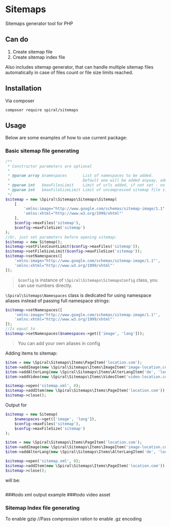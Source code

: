 # Sitemaps

Sitemaps generator tool for PHP
 
## Can do

1. Create sitemap file
2. Create sitemap index file

Also includes sitemap generator, that can handle multiple sitemap files automatically in case of files count or file size limits reached.

## Installation

Via composer

```
composer require spiral/sitemaps
```

## Usage

Below are some examples of how to use current package:

### Basic sitemap file generating

```php
/**
 * Constructor parameters are optional
 *
 * @param array $namespaces       List of namespaces to be added.
 *                                Default one will be added anyway, add other ones when adding urls with images, video, alter langs, etc.
 * @param int   $maxFilesLimit    Limit of urls added, if not set - no files count limit.
 * @param int   $maxFileSizeLimit Limit of uncompressed sitemap file size, if not set - no file size limit.
 */
$sitemap = new \Spiral\Sitemaps\Sitemaps\Sitemap(
    [
        'xmlns:image="http://www.google.com/schemas/sitemap-image/1.1"',
        'xmlns:xhtml="http://www.w3.org/1999/xhtml"'
    ],
    $config->maxFiles('sitemap'),
    $config->maxFileSize('sitemap')
);
//Or, just set parameters before opening sitemap:
$sitemap = new Sitemap();
$sitemap->setFilesCountLimit($config->maxFiles('sitemap'));
$sitemap->setFileSizeLimit($config->maxFileSize('sitemap'));
$sitemap->setNamespaces([
    'xmlns:image="http://www.google.com/schemas/sitemap-image/1.1"',
    'xmlns:xhtml="http://www.w3.org/1999/xhtml"'
]);
```
> `$config` is instance of `\Spiral\Sitemaps\SitemapsConfig` class, you can use numbers directly.

`\Spiral\Sitemaps\Namespaces` class is dedicated for using namespace aliases instead of passing full namespace strings:
```php
$sitemap->setNamespaces([
    'xmlns:image="http://www.google.com/schemas/sitemap-image/1.1"',
    'xmlns:xhtml="http://www.w3.org/1999/xhtml"'
]);
//Is equal to
$sitemap->setNamespaces($namespaces->get(['image', 'lang']));
```
> You can add your own aliases in config

Adding items to sitemap:

```php
$item = new \Spiral\Sitemaps\Items\PageItem('location.com');
$item->addImage(new \Spiral\Sitemaps\Items\ImageItem('image-location.com'));
$item->addAlterLang(new \Spiral\Sitemaps\Items\AlterLangItem('de', 'location.de'));
$item->addVideo(new \Spiral\Sitemaps\Items\VideoItem('video-location.com'));

$sitemap->open('sitemap.xml', 8);
$sitemap->addItem(new \Spiral\Sitemaps\Items\PageItem('location.com'));
$sitemap->close();
```

Output for

```php
$sitemap = new Sitemap(
    $namespaces->get(['image', 'lang']),
    $config->maxFiles('sitemap'),
    $config->maxFileSize('sitemap')
);

$item = new \Spiral\Sitemaps\Items\PageItem('location.com');
$item->addImage(new \Spiral\Sitemaps\Items\ImageItem('image-location.com'));
$item->addAlterLang(new \Spiral\Sitemaps\Items\AlterLangItem('de', 'location.de'));

$sitemap->open('sitemap.xml', 8);
$sitemap->addItem(new \Spiral\Sitemaps\Items\PageItem('location.com'));
$sitemap->close();
```
will be:

```xml


```
###todo xml output example
###todo video asset


### Sitemap Index file generating






To enable gzip
    //Pass compression ration to enable .gz encoding